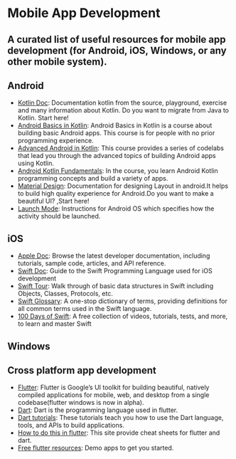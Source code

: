 
# Mobile App Development

## A curated list of useful resources for mobile app development (for Android, iOS, Windows, or any other mobile system).

## Android

- [Kotlin Doc](https://kotlinlang.org/docs/reference/): Documentation kotlin from the source, playground, exercise and many information about Kotlin. Do you want to migrate from Java to Kotlin. Start here!
- [Android Basics in Kotlin](https://developer.android.com/courses/basic-android-kotlin-training/overview): Android Basics in Kotlin is a course about building basic Android apps. This course is for people with no prior programming experience.
- [Advanced Android in Kotlin](https://developer.android.com/courses/kotlin-android-advanced/overview): This course provides a series of codelabs that lead you through the advanced topics of building Android apps using Kotlin.
- [Android Kotlin Fundamentals](https://developer.android.com/courses/kotlin-android-fundamentals/overview): In the course, you learn Android Kotlin programming concepts and build a variety of apps.
- [Material Design](https://material.io/design): Documentation for designing Layout in android.It helps to build high quality experience for Android.Do you want to make a beautiful UI? ,Start here!
- [Launch Mode](https://android.jlelse.eu/android-activity-launch-mode-e0df1aa72242): Instructions for Android OS which specifies how the activity should be launched.

## iOS
- [Apple Doc](https://developer.apple.com/documentation/): Browse the latest developer documentation, including tutorials, sample code, articles, and API reference.
- [Swift Doc](https://swift.org/documentation/#the-swift-programming-language): Guide to the Swift Programming Language used for iOS development 
- [Swift Tour](https://docs.swift.org/swift-book/GuidedTour/GuidedTour.html): Walk through of basic data structures in Swift including Objects, Classes, Protocols, etc. 
- [Swift Glossary](https://www.hackingwithswift.com/glossary): A one-stop dictionary of terms, providing definitions for all common terms used in the Swift language.
- [100 Days of Swift](https://www.hackingwithswift.com/100): A free collection of videos, tutorials, tests, and more, to learn and master Swift

## Windows

## Cross platform app development
- [Flutter](https://flutter.dev/): Flutter is Google’s UI toolkit for building beautiful, natively compiled applications for mobile, web, and desktop from a single codebase(flutter windows is now in alpha).
- [Dart](https://dart.dev/): Dart is the programming language used in flutter.
- [Dart tutorials](https://dart.dev/tutorials): These tutorials teach you how to use the Dart language, tools, and APIs to build applications.
- [How to do this in flutter](https://howtodothisinflutter.com/): This site provide cheat sheets for flutter and dart.
- [Free flutter resources](https://github.com/londonappbrewery/Flutter-Course-Resources): Demo apps to get you started.                                     